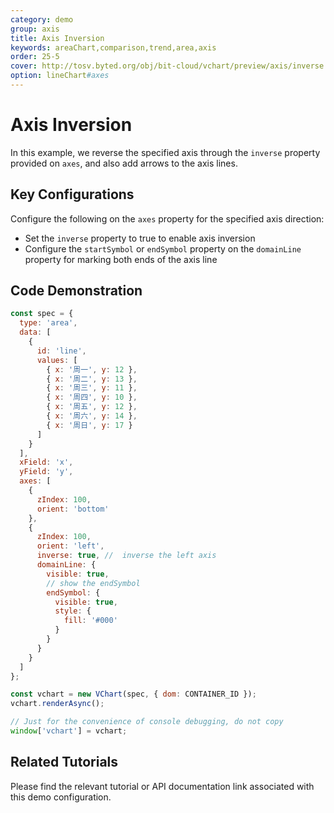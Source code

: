 ```yaml
---
category: demo
group: axis
title: Axis Inversion
keywords: areaChart,comparison,trend,area,axis
order: 25-5
cover: http://tosv.byted.org/obj/bit-cloud/vchart/preview/axis/inverse.png
option: lineChart#axes
---
```


# Axis Inversion

In this example, we reverse the specified axis through the `inverse` property provided on `axes`, and also add arrows to the axis lines.

## Key Configurations

Configure the following on the `axes` property for the specified axis direction:

- Set the `inverse` property to true to enable axis inversion
- Configure the `startSymbol` or `endSymbol` property on the `domainLine` property for marking both ends of the axis line

## Code Demonstration

```javascript livedemo
const spec = {
  type: 'area',
  data: [
    {
      id: 'line',
      values: [
        { x: '周一', y: 12 },
        { x: '周二', y: 13 },
        { x: '周三', y: 11 },
        { x: '周四', y: 10 },
        { x: '周五', y: 12 },
        { x: '周六', y: 14 },
        { x: '周日', y: 17 }
      ]
    }
  ],
  xField: 'x',
  yField: 'y',
  axes: [
    {
      zIndex: 100,
      orient: 'bottom'
    },
    {
      zIndex: 100,
      orient: 'left',
      inverse: true, //  inverse the left axis
      domainLine: {
        visible: true,
        // show the endSymbol
        endSymbol: {
          visible: true,
          style: {
            fill: '#000'
          }
        }
      }
    }
  ]
};

const vchart = new VChart(spec, { dom: CONTAINER_ID });
vchart.renderAsync();

// Just for the convenience of console debugging, do not copy
window['vchart'] = vchart;
```

## Related Tutorials

Please find the relevant tutorial or API documentation link associated with this demo configuration.